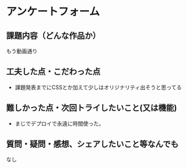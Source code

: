 # アンケートフォーム


## 課題内容（どんな作品か）
もう動画通り


## 工夫した点・こだわった点
- 課題発表までにCSSとか加えて少しはオリジナリティ出そうと思ってる
 
## 難しかった点・次回トライしたいこと(又は機能)
- まじでデプロイで永遠に時間使った。

## 質問・疑問・感想、シェアしたいこと等なんでも
なし
